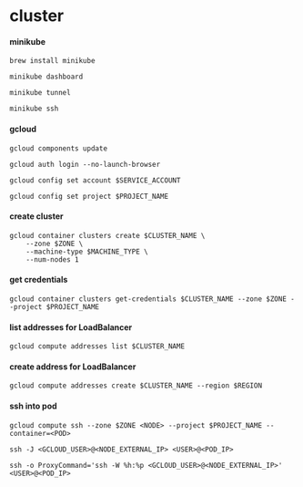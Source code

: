 # cluster

#### minikube
```
brew install minikube
```

```
minikube dashboard
```

```
minikube tunnel
```

```
minikube ssh
```

#### gcloud
```
gcloud components update
```

```
gcloud auth login --no-launch-browser
```

```
gcloud config set account $SERVICE_ACCOUNT
```

```
gcloud config set project $PROJECT_NAME
```

#### create cluster
```
gcloud container clusters create $CLUSTER_NAME \
	--zone $ZONE \
	--machine-type $MACHINE_TYPE \
	--num-nodes 1
```

#### get credentials
```
gcloud container clusters get-credentials $CLUSTER_NAME --zone $ZONE --project $PROJECT_NAME
```

#### list addresses for LoadBalancer
```
gcloud compute addresses list $CLUSTER_NAME
```

#### create address for LoadBalancer
```
gcloud compute addresses create $CLUSTER_NAME --region $REGION
```

#### ssh into pod
```
gcloud compute ssh --zone $ZONE <NODE> --project $PROJECT_NAME --container=<POD>
```

```
ssh -J <GCLOUD_USER>@<NODE_EXTERNAL_IP> <USER>@<POD_IP>
```

```
ssh -o ProxyCommand='ssh -W %h:%p <GCLOUD_USER>@<NODE_EXTERNAL_IP>' <USER>@<POD_IP>
```
